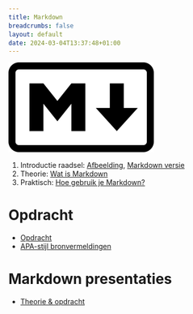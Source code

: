 ```yaml
---
title: Markdown
breadcrumbs: false
layout: default
date: 2024-03-04T13:37:48+01:00
---
```


![Markdown Logo](images/Markdown-mark.png)

1. Introductie raadsel: [Afbeelding](intro-img), [Markdown versie](intro)
2. Theorie: [Wat is Markdown](theorie)
3. Praktisch: [Hoe gebruik je Markdown?](tutorial)

# Opdracht

- [Opdracht](opdracht)
- [APA-stijl bronvermeldingen](apa-bronvermelding)

# Markdown presentaties

- [Theorie & opdracht](presentatie)
